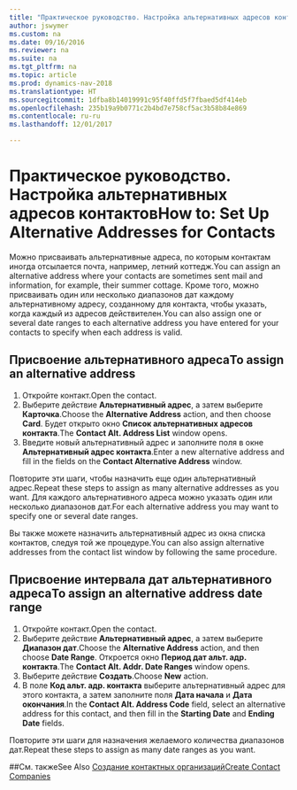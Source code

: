 ```yaml
---
title: "Практическое руководство. Настройка альтернативных адресов контактов"
author: jswymer
ms.custom: na
ms.date: 09/16/2016
ms.reviewer: na
ms.suite: na
ms.tgt_pltfrm: na
ms.topic: article
ms.prod: dynamics-nav-2018
ms.translationtype: HT
ms.sourcegitcommit: 1dfba8b14019991c95f40ffd5f7fbaed5df414eb
ms.openlocfilehash: 235b19a9b0771c2b4bd7e758cf5ac3b58b84e869
ms.contentlocale: ru-ru
ms.lasthandoff: 12/01/2017

---
```

# <a name="how-to-set-up-alternative-addresses-for-contacts"></a><span data-ttu-id="985dd-102">Практическое руководство. Настройка альтернативных адресов контактов</span><span class="sxs-lookup"><span data-stu-id="985dd-102">How to: Set Up Alternative Addresses for Contacts</span></span>
<span data-ttu-id="985dd-103">Можно присваивать альтернативные адреса, по которым контактам иногда отсылается почта, например, летний коттедж.</span><span class="sxs-lookup"><span data-stu-id="985dd-103">You can assign an alternative address where your contacts are sometimes sent mail and information, for example, their summer cottage.</span></span> <span data-ttu-id="985dd-104">Кроме того, можно присваивать один или несколько диапазонов дат каждому альтернативному адресу, созданному для контакта, чтобы указать, когда каждый из адресов действителен.</span><span class="sxs-lookup"><span data-stu-id="985dd-104">You can also assign one or several date ranges to each alternative address you have entered for your contacts to specify when each address is valid.</span></span>

## <a name="to-assign-an-alternative-address"></a><span data-ttu-id="985dd-105">Присвоение альтернативного адреса</span><span class="sxs-lookup"><span data-stu-id="985dd-105">To assign an alternative address</span></span>
1. <span data-ttu-id="985dd-106">Откройте контакт.</span><span class="sxs-lookup"><span data-stu-id="985dd-106">Open the contact.</span></span>
2. <span data-ttu-id="985dd-107">Выберите действие **Альтернативный адрес**, а затем выберите **Карточка**.</span><span class="sxs-lookup"><span data-stu-id="985dd-107">Choose the **Alternative Address** action, and then choose **Card**.</span></span> <span data-ttu-id="985dd-108">Будет открыто окно **Список альтернативных адресов контакта**.</span><span class="sxs-lookup"><span data-stu-id="985dd-108">The **Contact Alt. Address List** window opens.</span></span>
3. <span data-ttu-id="985dd-109">Введите новый альтернативный адрес и заполните поля в окне **Альтернативный адрес контакта**.</span><span class="sxs-lookup"><span data-stu-id="985dd-109">Enter a new alternative address and fill in the fields on the **Contact Alternative Address** window.</span></span>

<span data-ttu-id="985dd-110">Повторите эти шаги, чтобы назначить еще один альтернативный адрес.</span><span class="sxs-lookup"><span data-stu-id="985dd-110">Repeat these steps to assign as many alternative addresses as you want.</span></span> <span data-ttu-id="985dd-111">Для каждого альтернативного адреса можно указать один или несколько диапазонов дат.</span><span class="sxs-lookup"><span data-stu-id="985dd-111">For each alternative address you may want to specify one or several date ranges.</span></span>

<span data-ttu-id="985dd-112">Вы также можете назначить альтернативный адрес из окна списка контактов, следуя той же процедуре.</span><span class="sxs-lookup"><span data-stu-id="985dd-112">You can also assign alternative addresses from the contact list window by following the same procedure.</span></span>

## <a name="to-assign-an-alternative-address-date-range"></a><span data-ttu-id="985dd-113">Присвоение интервала дат альтернативного адреса</span><span class="sxs-lookup"><span data-stu-id="985dd-113">To assign an alternative address date range</span></span>
1. <span data-ttu-id="985dd-114">Откройте контакт.</span><span class="sxs-lookup"><span data-stu-id="985dd-114">Open the contact.</span></span>
2. <span data-ttu-id="985dd-115">Выберите действие **Альтернативный адрес**, а затем выберите **Диапазон дат**.</span><span class="sxs-lookup"><span data-stu-id="985dd-115">Choose the **Alternative Address** action, and then choose **Date Range**.</span></span> <span data-ttu-id="985dd-116">Откроется окно **Период дат альт. адр. контакта**.</span><span class="sxs-lookup"><span data-stu-id="985dd-116">The **Contact Alt. Addr. Date Ranges** window opens.</span></span>
3. <span data-ttu-id="985dd-117">Выберите действие **Создать**.</span><span class="sxs-lookup"><span data-stu-id="985dd-117">Choose **New** action.</span></span>
4. <span data-ttu-id="985dd-118">В поле **Код альт. адр. контакта** выберите альтернативный адрес для этого контакта, а затем заполните поля **Дата начала** и **Дата окончания**.</span><span class="sxs-lookup"><span data-stu-id="985dd-118">In the **Contact Alt. Address Code** field, select an alternative address for this contact, and then fill in the **Starting Date** and **Ending Date** fields.</span></span>

<span data-ttu-id="985dd-119">Повторите эти шаги для назначения желаемого количества диапазонов дат.</span><span class="sxs-lookup"><span data-stu-id="985dd-119">Repeat these steps to assign as many date ranges as you want.</span></span>

##<a name="see-also"></a><span data-ttu-id="985dd-120">См. также</span><span class="sxs-lookup"><span data-stu-id="985dd-120">See Also</span></span>
[<span data-ttu-id="985dd-121">Создание контактных организаций</span><span class="sxs-lookup"><span data-stu-id="985dd-121">Create Contact Companies</span></span>](marketing-create-contact-companies.md)

